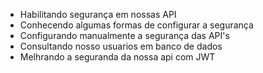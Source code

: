 - Habilitando segurança em nossas API
- Conhecendo algumas formas de configurar a segurança
- Configurando manualmente a segurança das API's
- Consultando nosso usuarios em banco de dados
- Melhrando a seguranda da nossa api com JWT
